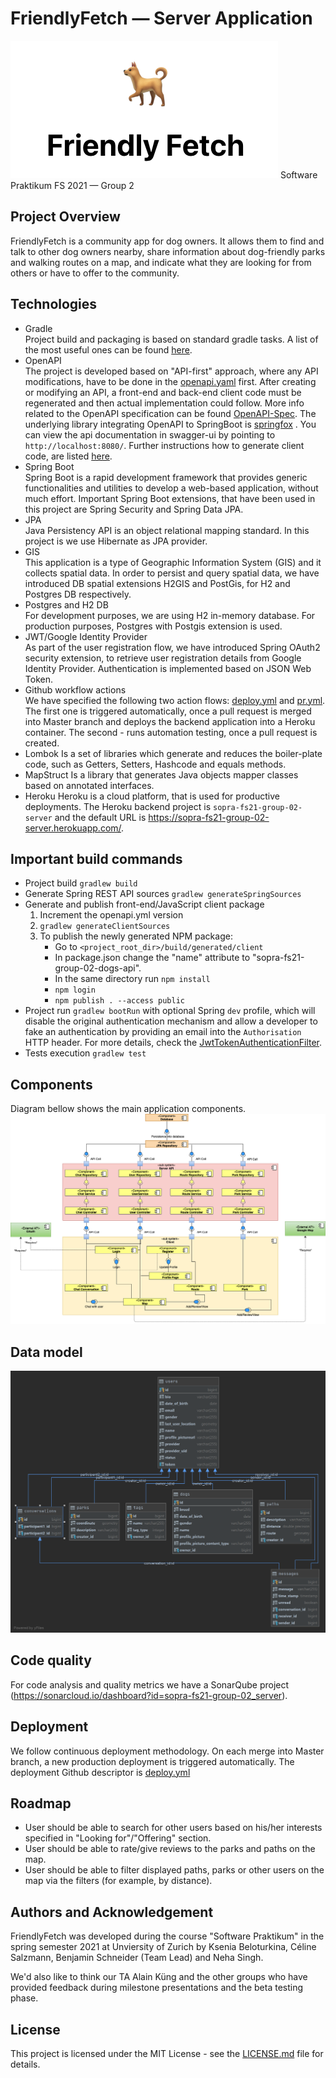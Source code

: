 
# FriendlyFetch — Server Application
![Introduction](./docs/introduction_picture.png)
Software Praktikum FS 2021 — Group 2

## Project Overview
FriendlyFetch is a community app for dog owners. It allows them to find and talk to other dog owners nearby, share information about dog-friendly parks and walking routes on a map, and indicate what they are looking for from others or have to offer to the community.
## Technologies
* Gradle  
  Project build and packaging is based on standard gradle tasks. A list of the most useful ones can be found [here](#build-commands).
* OpenAPI  
  The project is developed based on "API-first" approach, where any API modifications, have to be done in the [openapi.yaml](https://github.com/sopra-fs21-group-02/server/blob/master/api/openapi.yaml) first. After creating or modifying an API, a front-end and back-end client code must be regenerated and then actual implementation could follow. More info related to the OpenAPI specification can be found [OpenAPI-Spec](https://openapis.org). The underlying library integrating OpenAPI to SpringBoot is [springfox](https://github.com/springfox/springfox) . You can view the api documentation in swagger-ui by pointing to `http://localhost:8080/`. Further instructions how to generate client code, are listed [here](#build-commands).
* Spring Boot  
  Spring Boot is a rapid development framework that provides generic functionalities and utilities to develop a web-based application, without much effort. Important Spring Boot extensions, that have been used in this project are Spring Security and Spring Data JPA.
* JPA  
  Java Persistency API is an object relational mapping standard. In this project is we use Hibernate as JPA provider.
* GIS  
  This application is a type of Geographic Information System (GIS) and it collects spatial data. In order to persist and query spatial data, we have introduced DB spatial extensions H2GIS and PostGis, for H2 and Postgres DB respectively.
* Postgres and H2 DB  
  For development purposes, we are using H2 in-memory database. For production purposes, Postgres with Postgis extension is used.
* JWT/Google Identity Provider  
  As part of the user registration flow, we have introduced Spring OAuth2 security extension, to retrieve user registration details from Google Identity Provider. Authentication is implemented based on JSON Web Token.
* Github workflow actions  
  We have specified the following two action flows: [deploy.yml](https://github.com/sopra-fs21-group-02/server/blob/master/.github/workflows/deploy.yml) and [pr.yml](https://github.com/sopra-fs21-group-02/server/blob/master/.github/workflows/pr.yml). The first one is triggered automatically, once a pull request is merged into Master branch and deploys the backend application into a Heroku container. The second - runs automation testing, once a pull request is created.
* Lombok
  Is a set of libraries which generate and reduces the boiler-plate code, such as Getters, Setters, Hashcode and equals methods.
* MapStruct
  Is a library that generates Java objects mapper classes based on annotated interfaces.
* Heroku
  Heroku is a cloud platform, that is used for productive deployments. The Heroku backend project is `sopra-fs21-group-02-server` and the default URL is https://sopra-fs21-group-02-server.herokuapp.com/.
## <a name="build-commands"></a>Important build commands
* Project build
  `gradlew build`
* Generate Spring REST API sources
  `gradlew generateSpringSources`
* Generate and publish front-end/JavaScript client package
    1. Increment the openapi.yml version
    2. `gradlew generateClientSources`
    3. To publish the newly generated NPM package:
        * Go to `<project_root_dir>/build/generated/client`
        * In package.json change the "name" attribute to "sopra-fs21-group-02-dogs-api".
        * In the same directory run `npm install`
        * `npm login`
        * `npm publish . --access public`
* Project run
  `gradlew bootRun` with optional Spring `dev` profile, which will disable the original authentication mechanism and allow a developer to fake an authentication by providing an email into the `Authorisation` HTTP header. For more details, check the [JwtTokenAuthenticationFilter](https://github.com/sopra-fs21-group-02/server/blob/master/src/main/java/ch/uzh/ifi/hase/soprafs21/security/JwtTokenAuthenticationFilter.java).
* Tests execution
  `gradlew test`
## Components
Diagram bellow shows the main application components.
![Component diagram](./docs/ComponentDiagram.png)
## Data model
![Database model diagram](./docs/dbmodel.png)
## Code quality
For code analysis and quality metrics we have a SonarQube project (https://sonarcloud.io/dashboard?id=sopra-fs21-group-02_server).
## Deployment
We follow continuous deployment methodology. On each merge into Master branch, a new production deployment is triggered automatically. The deployment Github descriptor is  [deploy.yml](https://github.com/sopra-fs21-group-02/server/blob/master/.github/workflows/deploy.yml)
## Roadmap
* User should be able to search for other users based on his/her interests specified in "Looking for"/"Offering" section.
* User should be able to rate/give reviews to the parks and paths on the map.
* User should be able to filter displayed paths, parks or other users on the map via the filters (for example, by distance).
## Authors and Acknowledgement
FriendlyFetch was developed during the course "Software Praktikum" in the spring semester 2021 at Unviersity of Zurich by Ksenia Beloturkina, Céline Salzmann, Benjamin Schneider (Team Lead) and Neha Singh.

We'd also like to think our TA Alain Küng and the other groups who have provided feedback during milestone presentations and the beta testing phase.
## License
This project is licensed under the MIT License - see the [LICENSE.md](./LICENSE.md) file for details.
